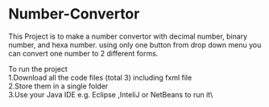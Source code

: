 # Number-Convertor
This Project is to make a number convertor with decimal number, binary number, and hexa number. using only one button from drop down menu you can convert one number to 2 different forms.

To run the project\
1.Download all the code files (total 3) including fxml file\
2.Store them in a single folder\
3.Use your Java IDE e.g. Eclipse ,InteliJ or NetBeans to run it\
